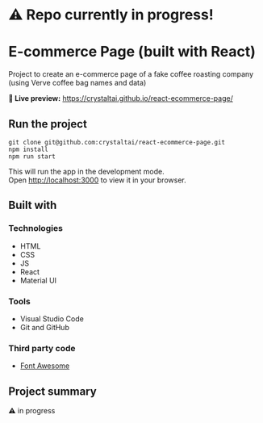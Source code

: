 # ⚠️ Repo currently in progress!

# E-commerce Page (built with React)

Project to create an e-commerce page of a fake coffee roasting company (using Verve coffee bag names and data)

**🔗 Live preview:** https://crystaltai.github.io/react-ecommerce-page/

## Run the project

```
git clone git@github.com:crystaltai/react-ecommerce-page.git
npm install
npm run start
```

This will run the app in the development mode.\
Open [http://localhost:3000](http://localhost:3000) to view it in your browser.

## Built with

### Technologies

- HTML
- CSS
- JS
- React
- Material UI

### Tools

- Visual Studio Code
- Git and GitHub

### Third party code

- [Font Awesome](https://fontawesome.com/)

## Project summary

⚠️ in progress
